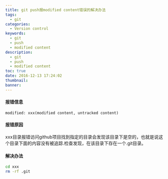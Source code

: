 ```yaml
---
title: git push报modified content错误的解决办法
tags:
  - git
categories:
  - Version control
keywords:
  - git
  - push
  - modified content
description:
  - git
  - push
  - modified content
toc: true
date: 2016-12-13 17:24:02
thumbnail:
banner:
---
```


#### 报错信息
```
modified: xxx(modified content, untracked content)
```

#### 报错原因
xxx目录报错访问github项目找到指定的目录会发现该目录下是空的，也就是说这个目录下面的内容没有被追踪.检查发现，在该目录下存在一个.git目录。

#### 解决办法
``` bash
cd xxx
rm -rf .git
```